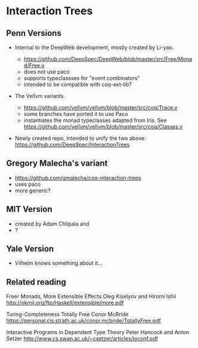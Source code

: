 # Interaction Trees

## Penn Versions

*  Internal to the DeepWeb development, mostly created by Li-yao.
   - https://github.com/DeepSpec/DeepWeb/blob/master/src/Free/Monad/Free.v 
   - does not use paco
   - supports typeclassses for "event combinators"
   - intended to be compatible with coq-ext-lib?

*  The Vellvm variants
   - https://github.com/vellvm/vellvm/blob/master/src/coq/Trace.v
   - some branches have ported it to use Paco
   - instantiates the monad typeclasses adapted from Iris.  See
     https://github.com/vellvm/vellvm/blob/master/src/coq/Classes.v

*  Newly created repo, intended to unify the two above:
   https://github.com/DeepSpec/InteractionTrees


## Gregory Malecha's variant
   - https://github.com/gmalecha/coq-interaction-trees
   - uses paco
   - more generic?


## MIT Version
   - created by Adam Chlipala and 
   - ?


## Yale Version
   - Vilhelm knows something about it...


## Related reading

Freer Monads, More Extensible Effects
Oleg Kiselyov and Hiromi Ishii
http://okmij.org/ftp/Haskell/extensible/more.pdf

Turing-Completeness Totally Free
Conor McBride
https://personal.cis.strath.ac.uk/conor.mcbride/TotallyFree.pdf

Interactive Programs in Dependent Type Theory
Peter Hancock and Anton Setzer
http://www.cs.swan.ac.uk/~csetzer/articles/ioconf.pdf

